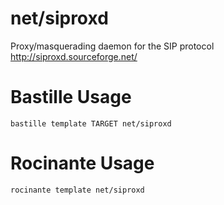 # net/siproxd
Proxy/masquerading daemon for the SIP protocol
http://siproxd.sourceforge.net/

# Bastille Usage
```shell
bastille template TARGET net/siproxd
```

# Rocinante Usage
```shell
rocinante template net/siproxd
```
